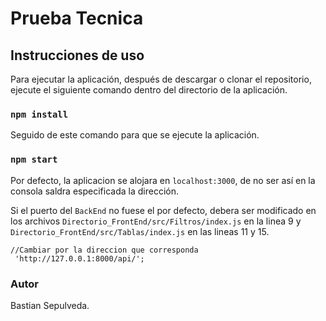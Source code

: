 # Prueba Tecnica

## Instrucciones de uso

Para ejecutar la aplicación, después de descargar o clonar el repositorio, ejecute el siguiente comando dentro del directorio de la aplicación.

### `npm install`

Seguido de este comando para que se ejecute la aplicación.

### `npm start`

Por defecto, la aplicacion se alojara en `localhost:3000`, de no ser así en la consola saldra especificada la dirección.

Si el puerto del `BackEnd` no fuese el por defecto, debera ser modificado en los archivos `Directorio_FrontEnd/src/Filtros/index.js` en la linea 9 y `Directorio_FrontEnd/src/Tablas/index.js` en las lineas 11 y 15.

    //Cambiar por la direccion que corresponda
     'http://127.0.0.1:8000/api/';


### Autor

Bastian Sepulveda. 